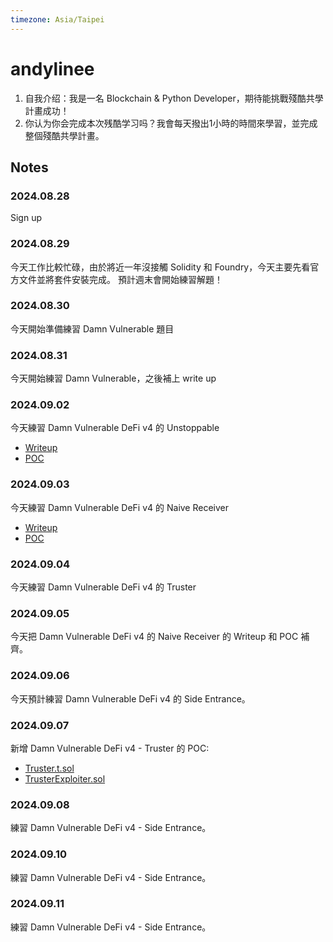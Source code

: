 ```yaml
---
timezone: Asia/Taipei
---
```


# andylinee

1. 自我介绍：我是一名 Blockchain & Python Developer，期待能挑戰殘酷共學計畫成功！
2. 你认为你会完成本次残酷学习吗？我會每天撥出1小時的時間來學習，並完成整個殘酷共學計畫。

## Notes

<!-- Content_START -->

### 2024.08.28

Sign up

### 2024.08.29

今天工作比較忙碌，由於將近一年沒接觸 Solidity 和 Foundry，今天主要先看官方文件並將套件安裝完成。
預計週末會開始練習解題！

### 2024.08.30

今天開始準備練習 Damn Vulnerable 題目

### 2024.08.31

今天開始練習 Damn Vulnerable，之後補上 write up

### 2024.09.02

今天練習 Damn Vulnerable DeFi v4 的 Unstoppable
- [Writeup](https://hackmd.io/@andylinee/HJNbJXN3A)
- [POC](https://github.com/DeFiHackLabs/Web3-CTF-Intensive-CoLearning/blob/main/Writeup/andylinee/DamnVulnerableDeFiV4/Unstoppable.t.sol)

### 2024.09.03

今天練習 Damn Vulnerable DeFi v4 的 Naive Receiver
- [Writeup](https://hackmd.io/@andylinee/ry-E2HVnA)
- [POC](https://github.com/DeFiHackLabs/Web3-CTF-Intensive-CoLearning/blob/main/Writeup/andylinee/DamnVulnerableDeFiV4/NaiveReceiver.t.sol)

### 2024.09.04
今天練習 Damn Vulnerable DeFi v4 的 Truster

### 2024.09.05

今天把 Damn Vulnerable DeFi v4 的 Naive Receiver 的 Writeup 和 POC 補齊。

### 2024.09.06

今天預計練習 Damn Vulnerable DeFi v4 的 Side Entrance。

### 2024.09.07

新增 Damn Vulnerable DeFi v4 - Truster 的 POC: 
- [Truster.t.sol](https://github.com/DeFiHackLabs/Web3-CTF-Intensive-CoLearning/blob/main/Writeup/andylinee/DamnVulnerableDeFiV4/Truster.t.sol)
- [TrusterExploiter.sol](https://github.com/DeFiHackLabs/Web3-CTF-Intensive-CoLearning/blob/main/Writeup/andylinee/DamnVulnerableDeFiV4/TrusterExploiter.sol)

### 2024.09.08

練習 Damn Vulnerable DeFi v4 - Side Entrance。

### 2024.09.10
 
練習 Damn Vulnerable DeFi v4 - Side Entrance。

### 2024.09.11

練習 Damn Vulnerable DeFi v4 - Side Entrance。

<!-- Content_END -->
